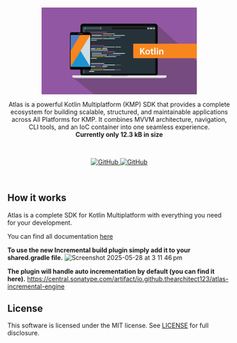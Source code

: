 <br/>
<p align="center">
    <a href="https://github.com/TheArchitect123/Atlas"><img src="./kotlin.jpg" align="center" width=350/></a>
</p>

<p align="center">
Atlas is a powerful Kotlin Multiplatform (KMP) SDK that provides a complete ecosystem for building scalable, structured, and maintainable applications across All Platforms for KMP. It combines MVVM architecture, navigation, CLI tools, and an IoC container into one seamless experience.
    <br/>
<strong>Currently only 12.3 kB in size</strong>

</p>
<br/>

<p align="center">
   <a href="https://github.com/TheArchitect123/Atlas">
    <img alt="GitHub" src="https://img.shields.io/maven-central/v/io.github.thearchitect123/atlas-core">
  </a>

  <a href="https://github.com/TheArchitect123/Atlas">
    <img alt="GitHub" src="https://img.shields.io/badge/All%20Platforms-Android%20•%20AppleWatch%20•%20iOS%20•%20WASM%20•%20JS%20•%20NodeJS%20•%20JVM-blue?style=flat-square&logo=kotlin">
  </a>
</p>

<br/>

## How it works
Atlas is a complete SDK for Kotlin Multiplatform with everything you need for your development.

You can find all documentation [here](https://thearchitect123.github.io/ArtifactsDocProduction/develop/kotlin/multiplatform/atlas/)


**To use the new Incremental build plugin simply add it to your shared.gradle file.**
<img width="646" alt="Screenshot 2025-05-28 at 3 11 46 pm" src="https://github.com/user-attachments/assets/b5333731-a3a8-4a9f-b7a7-427f8ac82e81" />

**The plugin will handle auto incrementation by default (you can find it here).**
https://central.sonatype.com/artifact/io.github.thearchitect123/atlas-incremental-engine

## License

This software is licensed under the MIT license. See [LICENSE](./LICENSE) for full disclosure.
